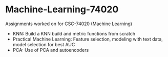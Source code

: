 # Machine-Learning-74020

Assignments worked on for CSC-74020 (Machine Learning)

- KNN: Build a KNN build and metric functions from scratch
- Practical Machine Learning: Feature selection, modeling with text data, model selection for best AUC
- PCA: Use of PCA and autoencoders
